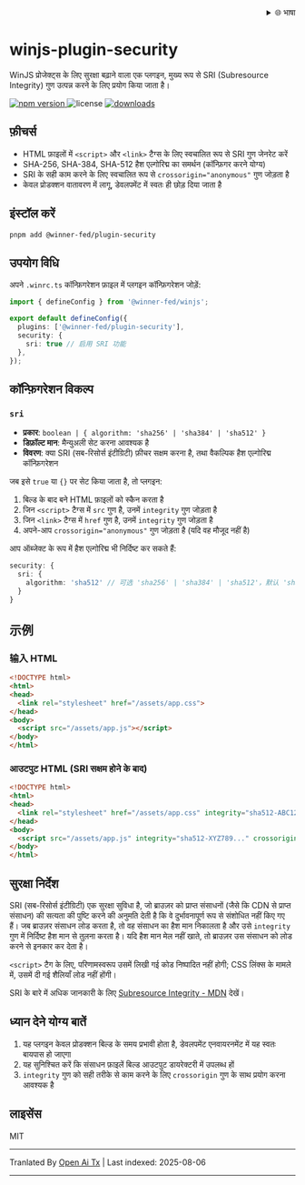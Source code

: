 
<div align="right">
  <details>
    <summary >🌐 भाषा</summary>
    <div>
      <div align="center">
        <a href="https://openaitx.github.io/view.html?user=winjs-dev&project=winjs-plugin-security&lang=en">English</a>
        | <a href="https://openaitx.github.io/view.html?user=winjs-dev&project=winjs-plugin-security&lang=zh-CN">简体中文</a>
        | <a href="https://openaitx.github.io/view.html?user=winjs-dev&project=winjs-plugin-security&lang=zh-TW">繁體中文</a>
        | <a href="https://openaitx.github.io/view.html?user=winjs-dev&project=winjs-plugin-security&lang=ja">日本語</a>
        | <a href="https://openaitx.github.io/view.html?user=winjs-dev&project=winjs-plugin-security&lang=ko">한국어</a>
        | <a href="https://openaitx.github.io/view.html?user=winjs-dev&project=winjs-plugin-security&lang=hi">हिन्दी</a>
        | <a href="https://openaitx.github.io/view.html?user=winjs-dev&project=winjs-plugin-security&lang=th">ไทย</a>
        | <a href="https://openaitx.github.io/view.html?user=winjs-dev&project=winjs-plugin-security&lang=fr">Français</a>
        | <a href="https://openaitx.github.io/view.html?user=winjs-dev&project=winjs-plugin-security&lang=de">Deutsch</a>
        | <a href="https://openaitx.github.io/view.html?user=winjs-dev&project=winjs-plugin-security&lang=es">Español</a>
        | <a href="https://openaitx.github.io/view.html?user=winjs-dev&project=winjs-plugin-security&lang=it">Italiano</a>
        | <a href="https://openaitx.github.io/view.html?user=winjs-dev&project=winjs-plugin-security&lang=ru">Русский</a>
        | <a href="https://openaitx.github.io/view.html?user=winjs-dev&project=winjs-plugin-security&lang=pt">Português</a>
        | <a href="https://openaitx.github.io/view.html?user=winjs-dev&project=winjs-plugin-security&lang=nl">Nederlands</a>
        | <a href="https://openaitx.github.io/view.html?user=winjs-dev&project=winjs-plugin-security&lang=pl">Polski</a>
        | <a href="https://openaitx.github.io/view.html?user=winjs-dev&project=winjs-plugin-security&lang=ar">العربية</a>
        | <a href="https://openaitx.github.io/view.html?user=winjs-dev&project=winjs-plugin-security&lang=fa">فارسی</a>
        | <a href="https://openaitx.github.io/view.html?user=winjs-dev&project=winjs-plugin-security&lang=tr">Türkçe</a>
        | <a href="https://openaitx.github.io/view.html?user=winjs-dev&project=winjs-plugin-security&lang=vi">Tiếng Việt</a>
        | <a href="https://openaitx.github.io/view.html?user=winjs-dev&project=winjs-plugin-security&lang=id">Bahasa Indonesia</a>
      </div>
    </div>
  </details>
</div>

# winjs-plugin-security

WinJS प्रोजेक्ट्स के लिए सुरक्षा बढ़ाने वाला एक प्लगइन, मुख्य रूप से SRI (Subresource Integrity) गुण उत्पन्न करने के लिए प्रयोग किया जाता है।

<p>
  <a href="https://npmjs.com/package/@winner-fed/plugin-security">
   <img src="https://img.shields.io/npm/v/@winner-fed/plugin-security?style=flat-square&colorA=564341&colorB=EDED91" alt="npm version" />
  </a>
  <img src="https://img.shields.io/badge/License-MIT-blue.svg?style=flat-square&colorA=564341&colorB=EDED91" alt="license" />
  <a href="https://npmcharts.com/compare/@winner-fed/plugin-security?minimal=true"><img src="https://img.shields.io/npm/dm/@winner-fed/plugin-security.svg?style=flat-square&colorA=564341&colorB=EDED91" alt="downloads" /></a>
</p>

## फ़ीचर्स

- HTML फ़ाइलों में `<script>` और `<link>` टैग्स के लिए स्वचालित रूप से SRI गुण जेनरेट करें
- SHA-256, SHA-384, SHA-512 हैश एल्गोरिद्म का समर्थन (कॉन्फ़िगर करने योग्य)
- SRI के सही काम करने के लिए स्वचालित रूप से `crossorigin="anonymous"` गुण जोड़ता है
- केवल प्रोडक्शन वातावरण में लागू, डेवलपमेंट में स्वतः ही छोड़ दिया जाता है

## इंस्टॉल करें

```bash
pnpm add @winner-fed/plugin-security
```
## उपयोग विधि

अपने `.winrc.ts` कॉन्फ़िगरेशन फ़ाइल में प्लगइन कॉन्फ़िगरेशन जोड़ें:


```typescript
import { defineConfig } from '@winner-fed/winjs';

export default defineConfig({
  plugins: ['@winner-fed/plugin-security'],
  security: {
    sri: true // 启用 SRI 功能
  },
});
```
## कॉन्फ़िगरेशन विकल्प

### `sri`

- **प्रकार**: `boolean | { algorithm: 'sha256' | 'sha384' | 'sha512' }`
- **डिफ़ॉल्ट मान**: मैन्युअली सेट करना आवश्यक है
- **विवरण**: क्या SRI (सब-रिसोर्स इंटीग्रिटी) फ़ीचर सक्षम करना है, तथा वैकल्पिक हैश एल्गोरिद्म कॉन्फ़िगरेशन

जब इसे `true` या `{}` पर सेट किया जाता है, तो प्लगइन:

1. बिल्ड के बाद बने HTML फ़ाइलों को स्कैन करता है
2. जिन `<script>` टैग्स में `src` गुण है, उनमें `integrity` गुण जोड़ता है
3. जिन `<link>` टैग्स में `href` गुण है, उनमें `integrity` गुण जोड़ता है
4. अपने-आप `crossorigin="anonymous"` गुण जोड़ता है (यदि वह मौजूद नहीं है)

आप ऑब्जेक्ट के रूप में हैश एल्गोरिद्म भी निर्दिष्ट कर सकते हैं:


```typescript
security: {
  sri: {
    algorithm: 'sha512' // 可选 'sha256' | 'sha384' | 'sha512'，默认 'sha512'
  }
}
```

## 示例

### 输入 HTML

```html
<!DOCTYPE html>
<html>
<head>
  <link rel="stylesheet" href="/assets/app.css">
</head>
<body>
  <script src="/assets/app.js"></script>
</body>
</html>
```
### आउटपुट HTML (SRI सक्षम होने के बाद)


```html
<!DOCTYPE html>
<html>
<head>
  <link rel="stylesheet" href="/assets/app.css" integrity="sha512-ABC123..." crossorigin="anonymous">
</head>
<body>
  <script src="/assets/app.js" integrity="sha512-XYZ789..." crossorigin="anonymous"></script>
</body>
</html>
```
## सुरक्षा निर्देश

SRI (सब-रिसोर्स इंटीग्रिटी) एक सुरक्षा सुविधा है, जो ब्राउज़र को प्राप्त संसाधनों (जैसे कि CDN से प्राप्त संसाधन) की सत्यता की पुष्टि करने की अनुमति देती है कि वे दुर्भावनापूर्ण रूप से संशोधित नहीं किए गए हैं। जब ब्राउज़र संसाधन लोड करता है, तो वह संसाधन का हैश मान निकालता है और उसे `integrity` गुण में निर्दिष्ट हैश मान से तुलना करता है। यदि हैश मान मेल नहीं खाते, तो ब्राउज़र उस संसाधन को लोड करने से इनकार कर देता है।

`<script>` टैग के लिए, परिणामस्वरूप उसमें लिखी गई कोड निष्पादित नहीं होगी; CSS लिंक्स के मामले में, उसमें दी गई शैलियाँ लोड नहीं होंगी।

SRI के बारे में अधिक जानकारी के लिए [Subresource Integrity - MDN](https://developer.mozilla.org/zh-CN/docs/Web/Security/Subresource_Integrity) देखें।

## ध्यान देने योग्य बातें

1. यह प्लगइन केवल प्रोडक्शन बिल्ड के समय प्रभावी होता है, डेवलपमेंट एनवायरनमेंट में यह स्वतः बायपास हो जाएगा
2. यह सुनिश्चित करें कि संसाधन फ़ाइलें बिल्ड आउटपुट डायरेक्टरी में उपलब्ध हों
3. `integrity` गुण को सही तरीके से काम करने के लिए `crossorigin` गुण के साथ प्रयोग करना आवश्यक है

## लाइसेंस

MIT




---

Tranlated By [Open Ai Tx](https://github.com/OpenAiTx/OpenAiTx) | Last indexed: 2025-08-06

---